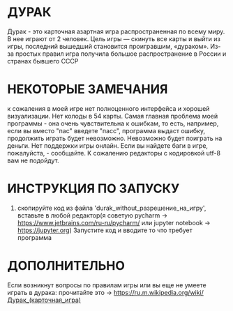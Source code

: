 # ДУРАК
Дурак - это карточная азартная игра распространенная по всему миру. В нее играют от 2 человек.
Цель игры — скинуть все карты и выйти из игры, последний вышедший становится проигравшим, «дураком». 
Из-за простых правил игра получила большое распространение в России и странах бывшего СССР

# НЕКОТОРЫЕ ЗАМЕЧАНИЯ
к сожаления в моей игре нет полноценного интерфейса и хорошей визуализации. Нет колоды в 54 карты. Самая главная проблема моей программы - она очень чувствительна к ошибкам, то есть, например, если вы вместо "пас" введете "пасс", программа выдаст ошибку, продолжить играть будет невозможно. Невозможно будет поиграть на деньги.
Нет поддержки игры онлайн. Если вы найдете баги в игре, пожалуйста, - сообщайте.
К сожалению редакторы с кодировкой utf-8 вам не подойдут.
# ИНСТРУКЦИЯ ПО ЗАПУСКУ

1. скопируйте код из файла 'durak_without_разрешение_на_игру', вставьте в любой редактор(я советую pycharm -> https://www.jetbrains.com/ru-ru/pycharm/ или jupyter notebook -> https://jupyter.org)
Запустите код и вводите то что требует программа

# ДОПОЛНИТЕЛЬНО
Если возникнут вопросы по правилам игры или вы еще не умеете играть в дурака:
прочитайте это -> https://ru.m.wikipedia.org/wiki/Дурак_(карточная_игра)
